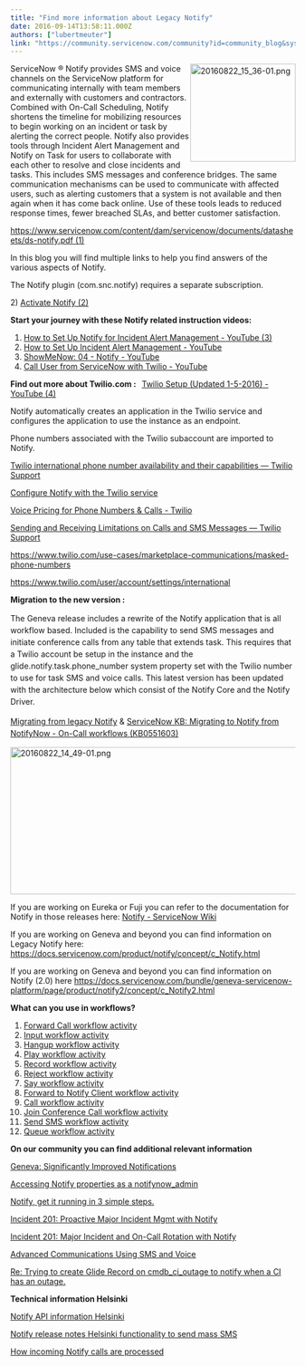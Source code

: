 ```yaml
---
title: "Find more information about Legacy Notify"
date: 2016-09-14T13:58:11.000Z
authors: ["lubertmeuter"]
link: "https://community.servicenow.com/community?id=community_blog&sys_id=3b4da229dbd0dbc01dcaf3231f9619e6"
---
```

<p><img   alt="20160822_15_36-01.png" class="image-2 jive-image" height="173" src="e27e2086db58dfc03eb27a9e0f961960.iix" style="line-height: 1.5; vertical-align: text-top; height: 173px; width: 185.721px; float: right;" width="186"/>ServiceNow ® Notify provides SMS and voice channels on the ServiceNow platform for communicating internally with team members and externally with customers and contractors. Combined with On-Call Scheduling, Notify shortens the timeline for mobilizing resources to begin working on an incident or task by alerting the correct people. Notify also provides tools through Incident Alert Management and Notify on Task for users to collaborate with each other to resolve and close incidents and tasks. This includes SMS messages and conference bridges. The same communication mechanisms can be used to communicate with affected users, such as alerting customers that a system is not available and then again when it has come back online. Use of these tools leads to reduced response times, fewer breached SLAs, and better customer satisfaction.</p><p><a href="https://www.servicenow.com/content/dam/servicenow/documents/datasheets/ds-notify.pdf" title="https://www.servicenow.com/content/dam/servicenow/documents/datasheets/ds-notify.pdf">https://www.servicenow.com/content/dam/servicenow/documents/datasheets/ds-notify.pdf (1)</a></p><p></p><p>In this blog you will find multiple links to help you find answers of the various aspects of Notify.</p><p>The Notify plugin (com.snc.notify) requires a separate subscription.</p><p>2) <a href="https://docs.servicenow.com/bundle/helsinki-servicenow-platform/page/product/notify2/task/t_ActivateNotify.html" title="https://docs.servicenow.com/bundle/helsinki-servicenow-platform/page/product/notify2/task/t_ActivateNotify.html">Activate Notify (2)</a></p><p></p><p><strong>Start your journey with these Notify related instruction videos: </strong></p><ol><li><a href="https://www.youtube.com/watch?v=5PNAdmetWoE" title="https://www.youtube.com/watch?v=5PNAdmetWoE">How to Set Up Notify for Incident Alert Management - YouTube (3)<br/></a></li><li><a href="https://www.youtube.com/watch?v=IvXqNoKlyXg" title="https://www.youtube.com/watch?v=IvXqNoKlyXg">How to Set Up Incident Alert Management - YouTube</a></li><li><a href="https://www.youtube.com/watch?v=Wa1lJLG2SVg" title="https://www.youtube.com/watch?v=Wa1lJLG2SVg">ShowMeNow: 04 - Notify - YouTube</a></li><li><a href="https://www.youtube.com/watch?v=aYzKTTE3sE4" title="https://www.youtube.com/watch?v=aYzKTTE3sE4">Call User from ServiceNow with Twilio - YouTube</a></li></ol><p></p><p></p><p><strong>Find out more about Twilio.com :   </strong><a href="https://www.youtube.com/watch?v=woCO-H4WnMI" title="https://www.youtube.com/watch?v=woCO-H4WnMI">Twilio Setup (Updated 1-5-2016) - YouTube (4)<br/></a></p><p>Notify automatically creates an application in the Twilio service and configures the application to use the instance as an endpoint.</p><p>Phone numbers associated with the Twilio subaccount are imported to Notify.</p><p><a href="https://support.twilio.com/hc/en-us/articles/223183068-Twilio-international-phone-number-availability-and-their-capabilities" title="https://support.twilio.com/hc/en-us/articles/223183068-Twilio-international-phone-number-availability-and-their-capabilities">Twilio international phone number availability and their capabilities — Twilio Support</a></p><p><a title="ocs.servicenow.com/bundle/helsinki-servicenow-platform/page/product/notify2/task/t_ConfigureNotifyWithTwilio.html" href="https://docs.servicenow.com/bundle/helsinki-servicenow-platform/page/product/notify2/task/t_ConfigureNotifyWithTwilio.html">Configure Notify with the Twilio service</a></p><p><a href="https://www.twilio.com/voice/pricing" title="https://www.twilio.com/voice/pricing">Voice Pricing for Phone Numbers &amp; Calls - Twilio</a></p><p><a href="https://support.twilio.com/hc/en-us/articles/223183648-Sending-and-Receiving-Limitations-on-Calls-and-SMS-Messages" title="https://support.twilio.com/hc/en-us/articles/223183648-Sending-and-Receiving-Limitations-on-Calls-and-SMS-Messages">Sending and Receiving Limitations on Calls and SMS Messages — Twilio Support</a></p><p><a href="https://www.twilio.com/use-cases/marketplace-communications/masked-phone-numbers" title="https://www.twilio.com/use-cases/marketplace-communications/masked-phone-numbers">https://www.twilio.com/use-cases/marketplace-communications/masked-phone-numbers</a></p><p><a href="https://www.twilio.com/user/account/settings/international" title="https://www.twilio.com/user/account/settings/international">https://www.twilio.com/user/account/settings/international</a></p><p></p><p><strong>Migration to the new version :</strong></p><p><span style="line-height: 1.5;">The Geneva release includes a rewrite of the Notify application that is all workflow based. Included is the capability to send SMS messages and initiate conference calls from any table that extends task. This requires that a Twilio account be setup in the instance and the glide.notify.task.phone_number system property set with the Twilio number to use for task SMS and voice calls. This latest version has been updated with the architecture below which consist of the Notify Core and the Notify Driver.</span></p><p><span style="line-height: 1.5;"><a href="https://docs.servicenow.com/bundle/helsinki-servicenow-platform/page/product/notify2/reference/r_NotifyMigration.html" title="https://docs.servicenow.com/bundle/helsinki-servicenow-platform/page/product/notify2/reference/r_NotifyMigration.html">Migrating from legacy Notify</a> &amp; <a href="https://hi.service-now.com/kb_view.do?sysparm_article=KB0551603" title="https://hi.service-now.com/kb_view.do?sysparm_article=KB0551603">ServiceNow KB: Migrating to Notify from NotifyNow - On-Call workflows (KB0551603)</a> </span></p><p><img   alt="20160822_14_49-01.png" class="image-1 jive-image" src="a45251cedb5897049c9ffb651f9619e3.iix" style="width: 620px; height: 260px;"/></p><p></p><p>If you are working on Eureka or Fuji you can refer to the documentation for Notify in those releases here: <a href="http://wiki.servicenow.com/index.php?title=Notify#Working_with_Notify" title="http://wiki.servicenow.com/index.php?title=Notify#Working_with_Notify">Notify - ServiceNow Wiki</a></p><p>If you are working on Geneva and beyond you can find information on Legacy Notify here: <a title="ocs.servicenow.com/product/notify/concept/c_Notify.html" href="https://docs.servicenow.com/product/notify/concept/c_Notify.html">https://docs.servicenow.com/product/notify/concept/c_Notify.html</a></p><p>If you are working on Geneva and beyond you can find information on Notify (2.0) here <a href="https://docs.servicenow.com/bundle/geneva-servicenow-platform/page/product/notify2/concept/c_Notify2.html" title="https://docs.servicenow.com/bundle/geneva-servicenow-platform/page/product/notify2/concept/c_Notify2.html">https://docs.servicenow.com/bundle/geneva-servicenow-platform/page/product/notify2/concept/c_Notify2.html <br/></a></p><p></p><p></p><p><strong>What can you use in workflows?</strong></p><ol><li><a href="https://docs.servicenow.com/bundle/geneva-servicenow-platform/page/c2/r_WFActivityForwardCall-N2.html#r_WorkflowActivityForwardCall" title="https://docs.servicenow.com/bundle/geneva-servicenow-platform/page/c2/r_WFActivityForwardCall-N2.html#r_WorkflowActivityForwardCall">Forward Call workflow activity</a></li><li><a href="https://docs.servicenow.com/bundle/geneva-servicenow-platform/page/c2/r_WFActivityGather-N2.html#r_WorkflowActivityGather" title="https://docs.servicenow.com/bundle/geneva-servicenow-platform/page/c2/r_WFActivityGather-N2.html#r_WorkflowActivityGather">Input workflow activity</a></li><li><a href="https://docs.servicenow.com/bundle/geneva-servicenow-platform/page/c2/r_WFActivityHangUp-N2.html#r_WorkflowActivityHangUp" title="https://docs.servicenow.com/bundle/geneva-servicenow-platform/page/c2/r_WFActivityHangUp-N2.html#r_WorkflowActivityHangUp">Hangup workflow activity</a></li><li><a href="https://docs.servicenow.com/bundle/geneva-servicenow-platform/page/c2/r_WFActivityPlay-N2.html#r_WorkflowActivityPlay" title="https://docs.servicenow.com/bundle/geneva-servicenow-platform/page/c2/r_WFActivityPlay-N2.html#r_WorkflowActivityPlay">Play workflow activity</a></li><li><a href="https://docs.servicenow.com/bundle/geneva-servicenow-platform/page/c2/r_WFActivityRecord-N2.html#r_WorkflowActivityRecord" title="https://docs.servicenow.com/bundle/geneva-servicenow-platform/page/c2/r_WFActivityRecord-N2.html#r_WorkflowActivityRecord">Record workflow activity</a></li><li><a href="https://docs.servicenow.com/bundle/geneva-servicenow-platform/page/c2/r_WFActivityRejectCall-N2.html#r_WorkflowActivityRejectCall" title="https://docs.servicenow.com/bundle/geneva-servicenow-platform/page/c2/r_WFActivityRejectCall-N2.html#r_WorkflowActivityRejectCall">Reject workflow activity</a></li><li><a href="https://docs.servicenow.com/bundle/geneva-servicenow-platform/page/c2/r_WFActivitySay-N2.html#r_WorkflowActivitySay" title="https://docs.servicenow.com/bundle/geneva-servicenow-platform/page/c2/r_WFActivitySay-N2.html#r_WorkflowActivitySay">Say workflow activity</a></li><li><a href="https://docs.servicenow.com/bundle/geneva-servicenow-platform/page/c2/r_WFActivConnNotif-N2.html#r_WflowActivConnNotifClient" title="https://docs.servicenow.com/bundle/geneva-servicenow-platform/page/c2/r_WFActivConnNotif-N2.html#r_WflowActivConnNotifClient">Forward to Notify Client workflow activity</a></li><li><a href="https://docs.servicenow.com/bundle/geneva-servicenow-platform/page/c2/r_WorkflowActivityCall-N2.html#r_WorkflowActivityCall" title="https://docs.servicenow.com/bundle/geneva-servicenow-platform/page/c2/r_WorkflowActivityCall-N2.html#r_WorkflowActivityCall">Call workflow activity</a></li><li><a href="https://docs.servicenow.com/bundle/geneva-servicenow-platform/page/c2/r_WFActivJoinConfCall-N2.html#r_WflowActivJoinConfCall" title="https://docs.servicenow.com/bundle/geneva-servicenow-platform/page/c2/r_WFActivJoinConfCall-N2.html#r_WflowActivJoinConfCall">Join Conference Call workflow activity</a></li><li><a href="https://docs.servicenow.com/bundle/geneva-servicenow-platform/page/c2/workflow-activity-send-sms-2.html#r_WorkflowActivitySendSMS" title="https://docs.servicenow.com/bundle/geneva-servicenow-platform/page/c2/workflow-activity-send-sms-2.html#r_WorkflowActivitySendSMS">Send SMS workflow activity</a></li><li><a href="https://docs.servicenow.com/bundle/geneva-servicenow-platform/page/c2/r_WFActivityQueue-N2.html#r_WorkflowActivityQueue" title="https://docs.servicenow.com/bundle/geneva-servicenow-platform/page/c2/r_WFActivityQueue-N2.html#r_WorkflowActivityQueue">Queue workflow activity</a></li></ol><p></p><p></p><p><strong>On our community you can find additional relevant information</strong></p><p><a title="Geneva: Significantly Improved Notifications" __default_attr="5102" __jive_macro_name="blogpost" class="jive_macro jive_macro_blogpost" data-orig-content="Geneva: Significantly Improved Notifications" data-renderedposition="1530.4000244140625_8_292_16" href="/community?id=community_blog&sys_id=09cc2265dbd0dbc01dcaf3231f961919">Geneva: Significantly Improved Notifications</a></p><p><a title="Accessing Notify properties as a notifynow_admin" __default_attr="4270" __jive_macro_name="blogpost" class="jive_macro jive_macro_blogpost" data-orig-content="Accessing Notify properties as a notifynow_admin" data-renderedposition="1551.2000732421875_8_327_16" href="/community?id=community_blog&sys_id=c1bd2aa9dbd0dbc01dcaf3231f9619fc">Accessing Notify properties as a notifynow_admin</a></p><p><a title="Notify, get it running in 3 simple steps." __default_attr="5786" __jive_macro_name="blogpost" class="jive_macro jive_macro_blogpost" data-orig-content="Notify, get it running in 3 simple steps." data-renderedposition="1572_8_254_16" href="/community?id=community_blog&sys_id=db5c2aa1dbd0dbc01dcaf3231f9619eb">Notify, get it running in 3 simple steps.</a></p><p><a __default_attr="1286" __jive_macro_name="document" class="jive_macro jive_macro_document" data-orig-content="Incident 201: Proactive Major Incident Mgmt with Notify" data-renderedposition="1592.800048828125_8_360_16" href="/community?id=community_article&sys_id=278c6ae1dbd0dbc01dcaf3231f9619ff" modifiedtitle="true" title="Incident 201: Proactive Major Incident Mgmt with Notify">Incident 201: Proactive Major Incident Mgmt with Notify</a></p><p><a title="Incident 201: Major Incident and On-Call Rotation with Notify" __default_attr="2852" __jive_macro_name="document" class="jive_macro jive_macro_document" data-orig-content="Incident 201: Major Incident and On-Call Rotation with Notify" data-renderedposition="1613.5999755859375_8_394_16" href="/community?id=community_article&sys_id=f0fc62a5dbd0dbc01dcaf3231f9619fa">Incident 201: Major Incident and On-Call Rotation with Notify</a></p><p><a title="Advanced Communications Using SMS and Voice" __default_attr="5206" __jive_macro_name="document" class="jive_macro jive_macro_document" data-orig-content="Advanced Communications Using SMS and Voice" data-renderedposition="1634.4000244140625_8_328_16" href="/community?id=community_article&sys_id=613ce661dbd0dbc01dcaf3231f9619c0">Advanced Communications Using SMS and Voice</a></p><p><a title="Re: Trying to create Glide Record on cmdb_ci_outage to notify when a CI has an outage." __default_attr="731730" __jive_macro_name="message" class="jive_macro jive_macro_message" data-orig-content="Re: Trying to create Glide Record on cmdb_ci_outage to notify when a CI has an outage." data-renderedposition="1655.2000732421875_8_569_16" href="/community?id=community_question&sys_id=56decf61dbdcdbc01dcaf3231f961919">Re: Trying to create Glide Record on cmdb_ci_outage to notify when a CI has an outage.</a></p><p></p><p></p><p><strong>Technical information Helsinki</strong></p><p><a href="https://docs.servicenow.com/bundle/helsinki-servicenow-platform/page/app-store/dev_portal/API_reference/Notify/concept/c_NotifyAPI.html" title="https://docs.servicenow.com/bundle/helsinki-servicenow-platform/page/app-store/dev_portal/API_reference/Notify/concept/c_NotifyAPI.html">Notify API information Helsinki</a></p><p><a href="https://docs.servicenow.com/bundle/helsinki-release-notes/page/release-notes/servicenow-platform/r_NotifyRN.html" title="https://docs.servicenow.com/bundle/helsinki-release-notes/page/release-notes/servicenow-platform/r_NotifyRN.html">Notify release notes Helsinki functionality to send mass SMS </a></p><p><a href="https://docs.servicenow.com/bundle/helsinki-servicenow-platform/page/product/notify2/concept/c_ProcessingNotifyCalls.html" title="https://docs.servicenow.com/bundle/helsinki-servicenow-platform/page/product/notify2/concept/c_ProcessingNotifyCalls.html">How incoming Notify calls are processed</a></p>